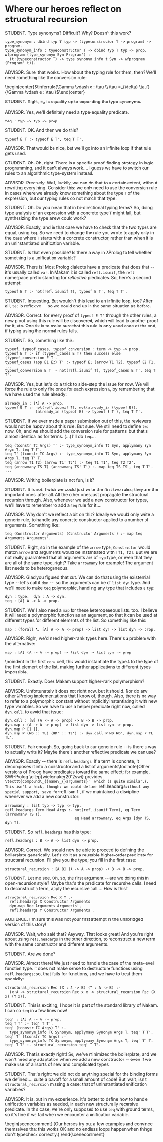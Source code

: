 # Where our heroes reflect on structural recursion

<!--
```makam
%use "06-miniml.md".
tests: testsuite. %testsuite tests.
```
-->

STUDENT. Type synonyms? Difficult? Why? Doesn't this work?

```makam
type_synonym : dbind typ T typ -> (typeconstructor T -> program) -> program.
type_synonym_info : typeconstructor T -> dbind typ T typ -> prop.
wfprogram (type_synonym Syn Program') :-
  (t:(typeconstructor T) -> type_synonym_info t Syn -> wfprogram (Program' t)).
```

ADVISOR. Sure, that works. How about the typing rule for them, then? We'll need
something like the conversion rule:

\begin{center}$\inferrule{\Gamma \vdash e : \tau \\ \tau =_{\delta} \tau'}{\Gamma \vdash e : \tau'}$\end{center}

STUDENT. Right, $=_{\delta}$ is equality up to expanding the type synonyms.

ADVISOR. Yes, we'll definitely need a type-equality predicate.

```makam
teq : typ -> typ -> prop.
```

STUDENT. OK. And then we do this?

```
typeof E T :- typeof E T', teq T T'.
```

ADVISOR. That would be nice, but we'll go into an infinite loop if that rule gets
used.

STUDENT. Oh. Oh, right. There is a specific proof-finding strategy in logic programming, and it can't always work.... I guess we have to switch our rules to an algorithmic type-system
instead.

ADVISOR. Precisely. Well, luckily, we can do that to a certain extent, without rewriting everything. Consider this: we only need to use the conversion rule in cases where we
already know something about the type `T` of the expression, but our typing rules do not
match that type.

STUDENT. Oh. Do you mean that in bi-directional typing terms? So, doing type analysis of
an expression with a concrete type `T` might fail, but synthesizing the type anew could work?

ADVISOR. Exactly, and in that case we have to check that the two types are equal, using `teq`.
So we need to change the rule you wrote to apply only in the case where `T` starts with a
concrete constructor, rather than when it is an uninstantiated unification variable.

STUDENT. Is that even possible? Is there a way in λProlog to tell whether something is a unification variable?

ADVISOR. There is! Most Prolog dialects have a predicate that does that -- it's usually
called `var`. In Makam it is called `refl.isunif`, the `refl` namespace prefix standing for
*reflective* predicates. So, here's a second attempt:

```
typeof E T :- not(refl.isunif T), typeof E T', teq T T'.
```

STUDENT. Interesting. But wouldn't this lead to an infinite loop, too? After all, `teq` is reflexive -- so we could end up in the same situation as before.

ADVISOR. Correct: for every proof of `typeof E T'` through the other rules, a new proof
using this rule will be discovered, which will lead to another proof for it, etc. One fix
is to make sure that this rule is only used once at the end, if typing using the normal
rules fails.

STUDENT. So, something like this:

```
typeof, typeof_cases, typeof_conversion : term -> typ -> prop.
typeof E T :- if (typeof_cases E T) then success else (typeof_conversion E T).
typeof_cases (app E1 E2) T' :- typeof E1 (arrow T1 T2), typeof E2 T1.
...
typeof_conversion E T :- not(refl.isunif T), typeof_cases E T', teq T T'.
```

ADVISOR. Yes, but let's do a trick to side-step the issue for now. We will force the rule
to only fire once for each expression `E`, by remembering that we have used the rule
already:

```makam
already_in : [A] A -> prop.
typeof E T :- not(refl.isunif T), not(already_in (typeof E)),
              (already_in (typeof E) -> typeof E T'), teq T T'.
```

STUDENT. If we ever made a paper submission out of this, the reviewers would not be happy
about this rule. But sure. We still need to define `teq` now. Oh, and we should add the
conversion rule for patterns, but that's almost identical as for terms. (...) I'll do `teq`....

<!--
```makam
typeof (P : patt A B) S' S T :-
  not(refl.isunif T),
  not(already_in (typeof P)),
  (already_in (typeof P) -> typeof P S' S T'),
  teq T T'.
```
-->

```
teq (tconstr TC Args) T' :- type_synonym_info TC Syn, applymany Syn Args T, teq T T'.
teq T' (tconstr TC Args) :- type_synonym_info TC Syn, applymany Syn Args T, teq T' T.
teq (arrow T1 T2) (arrow T1' T2') :- teq T1 T1', teq T2 T2'.
teq (arrowmany TS T) (arrowmany TS' T') :- map teq TS TS', teq T T'.
...
```

ADVISOR. Writing boilerplate is not fun, is it?

STUDENT. It is not. I wish we could just write the first two rules; they are the important
ones, after all. All the other ones just propagate the structural recursion through. Also,
whenever we add a new constructor for types, we'll have to remember to add a `teq` rule
for it....

ADVISOR. Why don't we reflect a bit on this? Ideally we would only write a generic rule,
to handle any concrete constructor applied to a number of arguments. Something like:

```
teq (Constructor Arguments) (Constructor Arguments') :- map teq Arguments Arguments'.
```

STUDENT. Right, so in the example of the `arrow` type, `Constructor` would match `arrow` and arguments would be instantiated with `[T1, T2]`. But we are not really guaranteed that all arguments are of `typ` type, or even that they are all of the same type, right? Take `arrowmany` for example! The argument list needs to be heterogeneous.

ADVISOR. Glad you figured that out. We can do that using the existential type -- let's call it `dyn` --, so the arguments can be of `list dyn` type. And we'll need to make `teq` polymorphic, handling any type that includes a `typ`:

```
dyn : type.  dyn : A -> dyn.
teq : [A] A -> A -> prop.
```

STUDENT. We'll also need a `map` for these heterogeneous lists, too. I believe it will need a polymorphic function as an argument, so that it can be used at different types for different elements of the list. So something like this:

```
map : (forall A. [A] A -> A -> prop) -> list dyn -> list dyn -> prop.
```

ADVISOR. Right, we'd need higher-rank types here. There's a problem with the alternative:
```
map : [A] (A -> A -> prop) -> list dyn -> list dyn -> prop
```
\noindent
In the first `cons` cell, this would instantiate the type `A` to the type of the first
element of the list, making further applications to different types impossible.

STUDENT. Exactly. Does Makam support higher-rank polymorphism?

ADVISOR. Unfortunately it does not right now, but it should. Nor do any other λProlog implementations that I know of, though. Also, there is no way to refer to a polymorphic constant without implicitly instantiating it with new type variables. So we have to use a helper predicate right now, called `dyn.call`, to avoid that issue:

```
dyn.call : [B] (A -> A -> prop) -> B -> B -> prop.
dyn.map : (A -> A -> prop) -> list dyn -> list dyn -> prop.
dyn.map P [] [].
dyn.map P (HD :: TL) (HD' :: TL') :- dyn.call P HD HD', dyn.map P TL TL'.
```

STUDENT. Fair enough. So, going back to our generic rule -- is there a way to actually write it? Maybe there's another reflective predicate we can use?

ADVISOR. Exactly -- there is `refl.headargs`. If a term is concrete, it decomposes it into a constructor and a list of arguments\footnote{Other versions of Prolog have predicates toward the same effect; for example, SWI-Prolog \citep{wielemaker2012swi} provides `\texttt{compound\_{}name\_{}arguments}', which is quite similar.}. This isn't a hack, though: we could define `refl.headargs` without any special support, save for `refl.isunif`, if we maintained a discipline whenever we add a new constructor:
```
arrowmany : list typ -> typ -> typ.
refl.headargs Term Head Args :- not(refl.isunif Term), eq Term (arrowmany TS T),
                                eq Head arrowmany, eq Args [dyn TS, dyn T].
```

STUDENT. So `refl.headargs` has this type:
```
refl.headargs : B -> A -> list dyn -> prop.
```

ADVISOR. Correct. We should now be able to proceed to defining the boilerplate generically. Let's do it as a reusable higher-order predicate for structural recursion. I'll give you the type; you fill in the first case:

```makam
structural_recursion : [A B] (A -> A -> prop) -> B -> B -> prop.
```

STUDENT. Let me see. Oh, so, the first argument -- are we doing this in open-recursion style? Maybe that's the predicate for recursive calls. I need to deconstruct a term, apply the recursive call.... How is this?

```makam
structural_recursion Rec X Y :-
  refl.headargs X Constructor Arguments,
  dyn.map Rec Arguments Arguments',
  refl.headargs Y Constructor Arguments'.
```

AUDIENCE. I'm sure this was not your first attempt in the unabridged version of this story!

ADVISOR. Wait, who said that? Anyway. That looks great! And you're right about using `refl.headargs` in the other direction, to reconstruct a new term with the same constructor and different arguments.

STUDENT. Are we done?

ADVISOR. Almost there! We just need to handle the case of the meta-level function type. It does not make sense to destructure functions using `refl.headargs`; so, that fails for functions, and we have to treat them specially:

```makam
structural_recursion Rec (X : A -> B) (Y : A -> B) :-
  (x:A -> structural_recursion Rec x x -> structural_recursion Rec (X x) (Y x)).
```

STUDENT. This is exciting; I hope it is part of the standard library of Makam. I can do `teq` in a few lines now!

```makam
teq' : [A] A -> A -> prop.
teq T T' :- teq' T T'.
teq' (tconstr TC Args) T' :-
  type_synonym_info TC Synonym, applymany Synonym Args T, teq' T T'.
teq' T' (tconstr TC Args) :-
  type_synonym_info TC Synonym, applymany Synonym Args T, teq' T' T.
teq' T T' :- structural_recursion teq' T T'.
```

ADVISOR. That is exactly right! So, we've minimized the boilerplate, and we won't need any
adaptation when we add a new constructor -- even if we make use of all sorts of new and complicated types.

STUDENT. That's right: we did not do anything special for the binding forms we defined.... quite a payoff for a small amount of code! But, wait, isn't `structural_recursion` missing a case: that of uninstantiated unification variables?

ADVISOR. It is, but in my experience, it's better to define how to handle unification variables as needed, in each new structurally recursive predicate. In this case, we're only supposed to use `teq` with ground terms, so it's fine if we fail when we encounter a unification variable.

\begin{scenecomment}
(Our heroes try out a few examples and convince themselves that this works OK and no endless loops happen when things don't typecheck correctly.)
\end{scenecomment}

<!--
Let us try out an example:

```makam
wfprogram (
  (type_synonym (dbindnext (fun a => dbindbase (product [a, a])))
  (fun bintuple => 
  
  main (lam (tconstr bintuple [product [nat, nat]])
            (fun x => 
    case_or_else x
    (patt_tuple [patt_tuple [patt_wild, patt_wild], patt_tuple [patt_wild, patt_wild]])
    (dbindbase (tuple []))
    (tuple [])
  ))
))) ?
>> Yes.
```

Let us make sure we do not diverge on type error:

```makam
wfprogram (
  (type_synonym (dbindnext (fun a => dbindbase (product [a, a])))
  (fun bintuple => 
  
  main (lam (tconstr bintuple [product [nat, nat]])
            (fun x => 
    case_or_else x
    (patt_tuple [patt_tuple [patt_wild], patt_tuple [patt_wild, patt_wild]])
    (dbindbase (tuple []))
    (tuple [])
  ))
))) ?
>> Impossible.
```
-->
